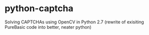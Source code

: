 # python-captcha
Solving CAPTCHAs using OpenCV in Python 2.7 (rewrite of exisiting PureBasic code into better, neater python)
